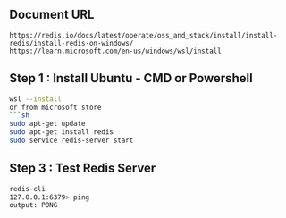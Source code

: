 
## Document URL
```
https://redis.io/docs/latest/operate/oss_and_stack/install/install-redis/install-redis-on-windows/
https://learn.microsoft.com/en-us/windows/wsl/install
```

## Step 1 : Install Ubuntu - CMD or Powershell
```sh
wsl --install
or from microsoft store
```sh
sudo apt-get update
sudo apt-get install redis
sudo service redis-server start
```
## Step 3 : Test Redis Server
```sh
redis-cli 
127.0.0.1:6379> ping
output: PONG
```
